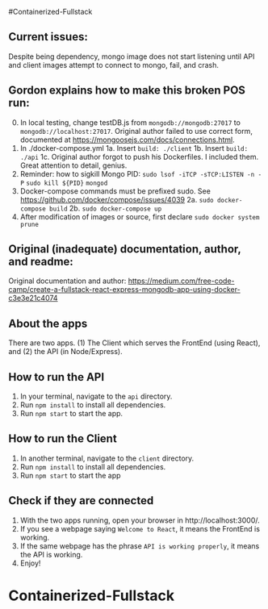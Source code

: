 #Containerized-Fullstack

## Current issues:
Despite being dependency, mongo image does not start listening until API and client images attempt to connect to mongo, fail, and crash.

## Gordon explains how to make this broken POS run:
0. In local testing, change testDB.js from `mongodb://mongodb:27017` to `mongodb://localhost:27017`.  Original author failed to use correct form, documented at https://mongoosejs.com/docs/connections.html.
1. In ./docker-compose.yml
   1a. Insert `build: ./client`
   1b. Insert `build: ./api`
   1c. Original author forgot to push his Dockerfiles.  I included them.  Great attention to detail, genius.
2. Reminder: how to sigkill Mongo PID:
   `sudo lsof -iTCP -sTCP:LISTEN -n -P`
   `sudo kill ${PID}`
   `mongod`
3. Docker-compose commands must be prefixed sudo.  See  https://github.com/docker/compose/issues/4039
   2a. `sudo docker-compose build`
   2b. `sudo docker-compose up`  
4. After modification of images or source, first declare `sudo docker system prune`

## Original (inadequate) documentation, author, and readme:
Original documentation and author: https://medium.com/free-code-camp/create-a-fullstack-react-express-mongodb-app-using-docker-c3e3e21c4074

## About the apps
There are two apps. (1) The Client which serves the FrontEnd (using React), and (2) the API (in Node/Express).

## How to run the API
1. In your terminal, navigate to the `api` directory.
2. Run `npm install` to install all dependencies.
3. Run `npm start` to start the app.

## How to run the Client
1. In another terminal, navigate to the `client` directory.
2. Run `npm install` to install all dependencies.
3. Run `npm start` to start the app

## Check if they are connected
1. With the two apps running, open your browser in http://localhost:3000/.
2. If you see a webpage saying `Welcome to React`, it means the FrontEnd is working.
3. If the same webpage has the phrase `API is working properly`, it means the API is working.
4. Enjoy!

# Containerized-Fullstack
